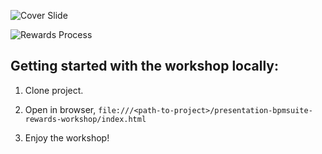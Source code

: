 ![Cover Slide](https://raw.githubusercontent.com/eschabell/erics-images/master/brms_bpms_workshop/rewards-workshop.png)

![Rewards Process](https://raw.githubusercontent.com/eschabell/erics-images/master/brms_bpms_workshop/rewards-process.png)

Getting started with the workshop locally:
------------------------------------------

1. Clone project.

2. Open in browser, `file:///<path-to-project>/presentation-bpmsuite-rewards-workshop/index.html`

3. Enjoy the workshop!
